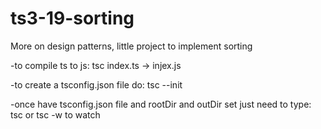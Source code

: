 # ts3-19-sorting

More on design patterns, little project to implement sorting

-to compile ts to js:
tsc index.ts -> injex.js

-to create a tsconfig.json file do:
tsc --init

-once have tsconfig.json file and rootDir and outDir set just need to type:
tsc or tsc -w to watch
